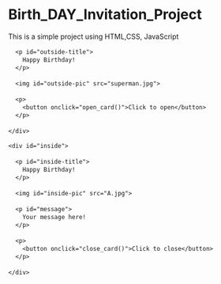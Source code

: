 # Birth_DAY_Invitation_Project
This is a simple project using HTML,CSS, JavaScript
<!doctype html>
<html>

  <head>
    <link rel="stylesheet" href="Style.css">
    <script src="Script.js"></script>
    <script src="Prifixfree.js"></script>
  </head>

  <body>
  
   <div class="border">
		 <div id="outside">
    
      <p id="outside-title">
        Happy Birthday!
      </p>

      <img id="outside-pic" src="superman.jpg">

      <p>
        <button onclick="open_card()">Click to open</button>
      </p>

    </div>
   </div>
  
    <div id="inside">
    
      <p id="inside-title">
        Happy Birthday!
      </p>
      
      <img id="inside-pic" src="A.jpg">
      
      <p id="message">
        Your message here!
      </p>

      <p>
        <button onclick="close_card()">Click to close</button>
      </p>
      
    </div>
    
  </body>
  
</html>
